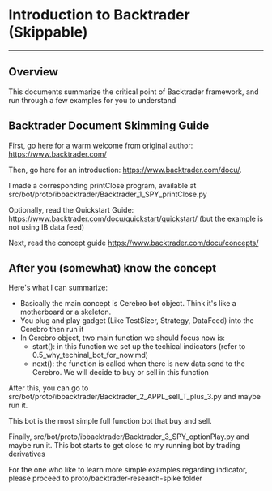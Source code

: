 # Introduction to Backtrader (Skippable)

--- 
## Overview
This documents summarize the critical point of Backtrader framework, and run through a few examples for you to understand


## Backtrader Document Skimming Guide
First, go here for a warm welcome from original author: https://www.backtrader.com/

Then, go here for an introduction: https://www.backtrader.com/docu/. 

I made a corresponding printClose program, available at src/bot/proto/ibbacktrader/Backtrader_1_SPY_printClose.py

Optionally, read the Quickstart Guide: https://www.backtrader.com/docu/quickstart/quickstart/ (but the example is not using IB data feed)

Next, read the concept guide https://www.backtrader.com/docu/concepts/

## After you (somewhat) know the concept
Here's what I can summarize:
* Basically the main concept is Cerebro bot object. Think it's like a motherboard or a skeleton.
* You plug and play gadget (Like TestSizer, Strategy, DataFeed) into the Cerebro then run it
* In Cerebro object, two main function we should focus now is:
  * start(): in this function we set up the techical indicators (refer to 0.5_why_techinal_bot_for_now.md)
  * next(): the function is called when there is new data send to the Cerebro. We will decide to buy or sell in this function
  
After this, you can go to src/bot/proto/ibbacktrader/Backtrader_2_APPL_sell_T_plus_3.py and maybe run it.

This bot is the most simple full function bot that buy and sell.

Finally, src/bot/proto/ibbacktrader/Backtrader_3_SPY_optionPlay.py and maybe run it. This bot starts to get close to my running bot by trading derivatives

For the one who like to learn more simple examples regarding indicator, please proceed to proto/backtrader-research-spike folder


